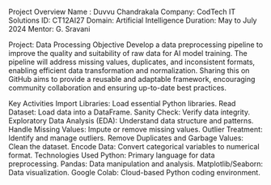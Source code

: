 Project Overview 
Name : Duvvu Chandrakala
Company: CodTech IT Solutions
ID: CT12AI27
Domain: Artificial Intelligence
Duration: May to July 2024
Mentor: G. Sravani

Project: Data Processing
Objective
Develop a data preprocessing pipeline to improve the quality and suitability of raw data for AI model training. The pipeline will address missing values, duplicates, and inconsistent formats, enabling efficient data transformation and normalization. Sharing this on GitHub aims to provide a reusable and adaptable framework, encouraging community collaboration and ensuring up-to-date best practices.

Key Activities
Import Libraries: Load essential Python libraries.
Read Dataset: Load data into a DataFrame.
Sanity Check: Verify data integrity.
Exploratory Data Analysis (EDA): Understand data structure and patterns.
Handle Missing Values: Impute or remove missing values.
Outlier Treatment: Identify and manage outliers.
Remove Duplicates and Garbage Values: Clean the dataset.
Encode Data: Convert categorical variables to numerical format.
Technologies Used
Python: Primary language for data preprocessing.
Pandas: Data manipulation and analysis.
Matplotlib/Seaborn: Data visualization.
Google Colab: Cloud-based Python coding environment.
